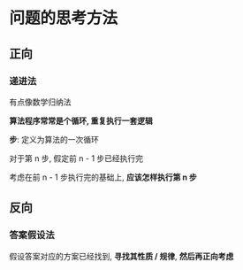 # 问题的思考方法

## 正向

### 递进法

有点像数学归纳法

**算法程序常常是个循环, 重复执行一套逻辑**

**步**: 定义为算法的一次循环

对于第 n 步, 假定前 n - 1 步已经执行完

考虑在前 n - 1 步执行完的基础上, **应该怎样执行第 n 步**

## 反向

### 答案假设法

假设答案对应的方案已经找到, **寻找其性质 / 规律**, **然后再正向考虑**